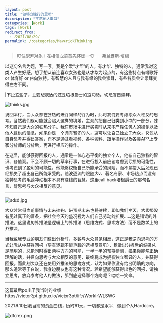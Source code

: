 ```yaml
---
layout: post
title: "做特立独行的思考"
description: "不落他人窠臼"
categories: [Work]
tags: [Work]
redirect_from:
  - /2021/08/29/
permalink: /:categories/MaverickThinking
---
```


>盯住崇拜对象！在相信之前首先怀疑一切......     弗兰西斯·培根

以这句名言为题，写一写。我是个爱“才华”的人，有才华、独特的人，通常我对这类人产生好感，想了想从前连喜欢女孩也是从才华为起点的，有这些特点有唱歌好 or 体育好 or 内向独特。有智慧的人且与我有缘的我会崇拜，有些特质会让崇拜变得左右不同。

|不扯这些了，主要想表达的还是培根爵士的这句话。切忌盲目崇拜。

![thinks.jpg](https://i.loli.net/2021/08/29/YEqG9ux2UDVntX8.jpg)

说回本行，当大众都在狂热的进行同样的行为时，此时我们要考虑与众人相反的思考。当然我们很可能就会陷入这样的境地，主观的把自己归类到小中的一部分，殊不知自己是大众的狂热分子。我在市场中进行买卖时从来不产靠任何人的操作以及他人提供的信息，如果你是一个拥有智识的人，这可以让自己独立于大众，仅仅从自身思考并得出答案，而不是通过看视频、各种资料、跟单操作以及各类APP上专家分析师的分析后，再进行相应的操作。


在这里，能够获得回报的人，通常是一位心态平衡的独立个人，他有自己独特的智识、价值观。不会不顾一切的草率行事，在进行投入前应该考虑到亏损的可能性，也考虑到了盈利的可能性，他能够权衡自己所能承受的风险，而不是投入后发现已经损失了超出自己所能承受的。随波逐流的跟随大v、著名专家、市场热点而没有独特思考的毛躁冲动根本不具有赚钱的智慧。这里call back培根爵士的那句名言，请思考与大众相反的意见。

****

 ![sdsd.jpg](https://i.loli.net/2021/08/29/bieQtNvOAKIn5Cc.jpg)

大众常常将当前事情与未来挂钩，讲预期未来也将持续，正如我们今天，大家都没有见过真正的萧条，把社会今天的盛况视为人们自己劳动的扩展......这是错误的外推法，这里说的外推法是逻辑上的外推法（思维方式、思考方法）而不是数学上的外推法。

当我或我专业的朋友们做出分析时，多数与大众意见相反，这正是我逆向思考的方式让我从中获得回报（要有逻辑不能毛躁的选相反意见），我做出分析后的结果总是简明的，总能同时得出两种方向的可能，一半一半的预期猜测，如果你能够正确理解的话，并反向思考与大众相反的意见，最终将成为拥有独立智识的人，并获得回报。而此刻大众还在使用外推法的思考方式，认为如果你没有给出明确的方向，那么通常等于白说，我身边朋友也有这种情况。若希望能够获得出色的回报，请独立思考，放弃参考他人的做法，那到底选择哪个方向呢？哈哈一笑😄。

****

这篇最后po出了我当时的业绩https://victor3pt.github.io/victor3pt/life/WorkInWLSWG

2021.9.10日我当前的资金曲线，历时91天，一切都是水平，做到个人Hardcore。

![dforex.png](https://i.loli.net/2021/09/11/rpXNZbkMAnETH16.png)
